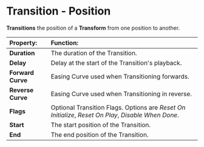 # Transition - Position

**Transitions** the position of a **Transform** from one position to another.

|**Property:** |**Function:** |
|:---|:---|
|**Duration** |The duration of the Transition. |
|**Delay** |Delay at the start of the Transition's playback. |
|**Forward Curve** |Easing Curve used when Transitioning forwards. |
|**Reverse Curve** |Easing Curve used when Transitioning in reverse. |
|**Flags** |Optional Transition Flags. Options are _Reset On Initialize_, _Reset On Play_, _Disable When Done_. |
|**Start** |The start position of the Transition. |
|**End** |The end position of the Transition. |
